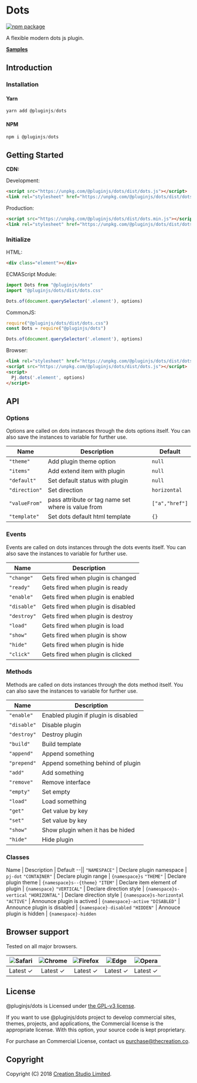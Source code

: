 # Dots

[![npm package](https://img.shields.io/npm/v/@pluginjs/dots.svg)](https://www.npmjs.com/package/@pluginjs/dots)

A flexible modern dots js plugin.

**[Samples](https://codesandbox.io/s/github/pluginjs/pluginjs/tree/master/modules/dots/samples)**

## Introduction

### Installation

#### Yarn

```javascript
yarn add @pluginjs/dots
```

#### NPM

```javascript
npm i @pluginjs/dots
```

## Getting Started

**CDN:**

Development:

```html
<script src="https://unpkg.com/@pluginjs/dots/dist/dots.js"></script>
<link rel="stylesheet" href="https://unpkg.com/@pluginjs/dots/dist/dots.css">
```

Production:

```html
<script src="https://unpkg.com/@pluginjs/dots/dist/dots.min.js"></script>
<link rel="stylesheet" href="https://unpkg.com/@pluginjs/dots/dist/dots.min.css">
```

### Initialize

HTML:

```html
<div class="element"></div>
```

ECMAScript Module:

```javascript
import Dots from "@pluginjs/dots"
import "@pluginjs/dots/dist/dots.css"

Dots.of(document.querySelector('.element'), options)
```

CommonJS:

```javascript
require("@pluginjs/dots/dist/dots.css")
const Dots = require("@pluginjs/dots")

Dots.of(document.querySelector('.element'), options)
```

Browser:

```html
<link rel="stylesheet" href="https://unpkg.com/@pluginjs/dots/dist/dots.css">
<script src="https://unpkg.com/@pluginjs/dots/dist/dots.js"></script>
<script>
  Pj.dots('.element', options)
</script>
```

## API

### Options

Options are called on dots instances through the dots options itself.
You can also save the instances to variable for further use.

Name | Description | Default
--|--|--
`"theme"` | Add plugin theme option | `null`
`"items"` | Add extend item with plugin | `null`
`"default"` | Set default status with plugin | `null`
`"direction"` | Set direction | `horizontal`
`"valueFrom"` | pass attribute or tag name set where is value from | `["a","href"]`
`"template"` | Set dots default html template | `{}`

### Events

Events are called on dots instances through the dots events itself.
You can also save the instances to variable for further use.

Name | Description
--|--
`"change"` | Gets fired when plugin is changed
`"ready"` | Gets fired when plugin is ready
`"enable"` | Gets fired when plugin is enabled
`"disable"` | Gets fired when plugin is disabled
`"destroy"` | Gets fired when plugin is destroy
`"load"` | Gets fired when plugin is load
`"show"` | Gets fired when plugin is show
`"hide"` | Gets fired when plugin is hide
`"click"` | Gets fired when plugin is clicked

### Methods

Methods are called on dots instances through the dots method itself.
You can also save the instances to variable for further use.

Name | Description
--|--
`"enable"` | Enabled plugin if plugin is disabled
`"disable"` | Disable plugin
`"destroy"` | Destroy plugin
`"build"` | Build template
`"append"` | Append something
`"prepend"` | Append something behind of plugin
`"add"` | Add something
`"remove"` | Remove interface
`"empty"` | Set empty
`"load"` | Load something
`"get"` | Get value by key
`"set"` | Set value by key
`"show"` | Show plugin when it has be hided
`"hide"` | Hide plugin

### Classes

Name | Description | Default
--||
`"NAMESPACE"` | Declare plugin namespace | `pj-dot`
`"CONTAINER"` | Declare plugin range | `{namespace}s`
`"THEME"` | Declare plugin theme | `{namespace}s--{theme}`
`"ITEM"` | Declare item element of plugin | `{namespace}`
`"VERTICAL"` | Declare direction style | `{namespace}s-vertical`
`"HORIZONTAL"` | Declare direction style | `{namespace}s-horizontal`
`"ACTIVE"` | Announce plugin is actived | `{namespace}-active`
`"DISABLED"` | Announce plugin is disabled | `{namespace}-disabled`
`"HIDDEN"` | Annouce plugin is hidden | `{namespace}-hidden`

## Browser support

Tested on all major browsers.

| <img src="https://raw.githubusercontent.com/alrra/browser-logos/master/src/safari/safari_32x32.png" alt="Safari"> | <img src="https://raw.githubusercontent.com/alrra/browser-logos/master/src/chrome/chrome_32x32.png" alt="Chrome"> | <img src="https://raw.githubusercontent.com/alrra/browser-logos/master/src/firefox/firefox_32x32.png" alt="Firefox"> | <img src="https://raw.githubusercontent.com/alrra/browser-logos/master/src/edge/edge_32x32.png" alt="Edge"> | <img src="https://raw.githubusercontent.com/alrra/browser-logos/master/src/opera/opera_32x32.png" alt="Opera"> |
|:--:|:--:|:--:|:--:|:--:|
| Latest ✓ | Latest ✓ | Latest ✓ | Latest ✓ | Latest ✓ |

## License

@pluginjs/dots is Licensed under [the GPL-v3 license](LICENSE).

If you want to use @pluginjs/dots project to develop commercial sites, themes, projects, and applications, the Commercial license is the appropriate license. With this option, your source code is kept proprietary.

For purchase an Commercial License, contact us purchase@thecreation.co.

## Copyright

Copyright (C) 2018 [Creation Studio Limited](creationstudio.com).